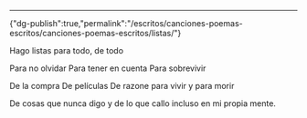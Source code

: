 ---
{"dg-publish":true,"permalink":"/escritos/canciones-poemas-escritos/canciones-poemas-escritos/listas/"}

 


Hago listas para todo, de todo

Para no olvidar
Para tener en cuenta
Para sobrevivir

De la compra
De películas 
De razone para vivir y para morir

De cosas que nunca digo
y de lo que callo incluso en mi propia mente.
